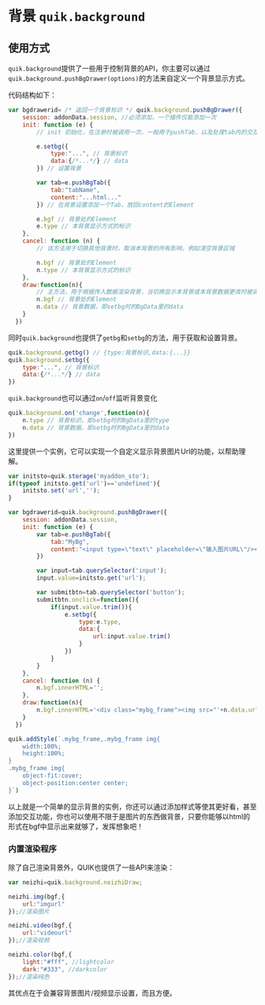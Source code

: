 # 背景 `quik.background`

## 使用方式

`quik.background`提供了一些用于控制背景的API，你主要可以通过`quik.background.pushBgDrawer(options)`的方法来自定义一个背景显示方式。

代码结构如下：

```javascript
var bgdrawerid= /* 返回一个背景标识 */ quik.background.pushBgDrawer({
    session: addonData.session, //必须添加，一个插件仅能添加一次
    init: function (e) {
        // init 初始化，在注册时被调用一次，一般用于pushTab，以及处理tab内的交互等

        e.setbg({
            type:"...", // 背景标识
            data:{/*...*/} // data
        }) // 设置背景

        var tab=e.pushBgTab({
            tab:"tabName",
            content:"...html..."
        }) // 在背景设置添加一个Tab，放回content的Element

        e.bgf // 背景处的Element
        e.type // 本背景显示方式的标识
    },
    cancel: function (n) {
        // 该方法用于切换其他背景时，取消本背景的所有影响，例如清空背景区域

        n.bgf // 背景处的Element
        n.type // 本背景显示方式的标识
    },
    draw:function(n){
        // 主方法，用于根据传入数据渲染背景，当切换显示本背景或本背景数据更改时被调用，
        n.bgf // 背景处的Element
        n.data // 背景数据，即setbg时的BgData里的data
    }
  })
```

同时`quik.background`也提供了`getbg`和`setbg`的方法，用于获取和设置背景。

```javascript
quik.background.getbg() // {type:背景标识,data:{...}}
quik.background.setbg({
    type:"...", // 背景标识
    data:{/*...*/} // data
})
```

`quik.background`也可以通过`on`/`off`监听背景变化

```javascript
quik.background.on('change',function(n){
    n.type // 背景标识，即setbg时的BgData里的type
    n.data // 背景数据，即setbg时的BgData里的data
})
```

这里提供一个实例，它可以实现一个自定义显示背景图片Url的功能，以帮助理解。

```javascript
var initsto=quik.storage('myaddon_sto');
if(typeof initsto.get('url')=='undefined'){
    initsto.set('url','');
}

var bgdrawerid=quik.background.pushBgDrawer({
    session: addonData.session, 
    init: function (e) {
        var tab=e.pushBgTab({
            tab:"MyBg",
            content:"<input type=\"text\" placeholder=\"输入图片URL\"/><button>确定</button>"
        }) 

        var input=tab.querySelector('input');
        input.value=initsto.get('url');

        var submitbtn=tab.querySelector('button');
        submitbtn.onclick=function(){
            if(input.value.trim()){
                e.setbg({
                    type:e.type,
                    data:{
                        url:input.value.trim()
                    }
                })
            }
        }
    },
    cancel: function (n) {
        n.bgf.innerHTML='';
    },
    draw:function(n){
        n.bgf.innerHTML='<div class="mybg_frame"><img src="'+n.data.url+'"/></div>';
    }
  })

quik.addStyle(`.mybg_frame,.mybg_frame img{
    width:100%;
    height:100%;
}
.mybg_frame img{
    object-fit:cover;
    object-position:center center;
}`)
```

以上就是一个简单的显示背景的实例，你还可以通过添加样式等使其更好看，甚至添加交互功能，你也可以使用不限于是图片的东西做背景，只要你能够以html的形式在bgf中显示出来就够了，发挥想象吧！

### 内置渲染程序

除了自己渲染背景外，QUIK也提供了一些API来渲染：
```javascript
var neizhi=quik.background.neizhiDraw;

neizhi.img(bgf,{
    url:"imgurl"
});//渲染图片

neizhi.video(bgf,{
    url:"videourl"
});//渲染视频

neizhi.color(bgf,{
    light:"#fff", //lightcolor
    dark:"#333", //darkcolor
});//渲染纯色
```

其优点在于会兼容背景图片/视频显示设置，而且方便。



